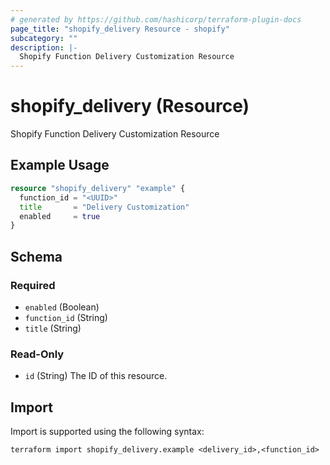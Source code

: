 ```yaml
---
# generated by https://github.com/hashicorp/terraform-plugin-docs
page_title: "shopify_delivery Resource - shopify"
subcategory: ""
description: |-
  Shopify Function Delivery Customization Resource
---
```


# shopify_delivery (Resource)

Shopify Function Delivery Customization Resource

## Example Usage

```terraform
resource "shopify_delivery" "example" {
  function_id = "<UUID>"
  title       = "Delivery Customization"
  enabled     = true
}
```

<!-- schema generated by tfplugindocs -->
## Schema

### Required

- `enabled` (Boolean)
- `function_id` (String)
- `title` (String)

### Read-Only

- `id` (String) The ID of this resource.

## Import

Import is supported using the following syntax:

```shell
terraform import shopify_delivery.example <delivery_id>,<function_id>
```
